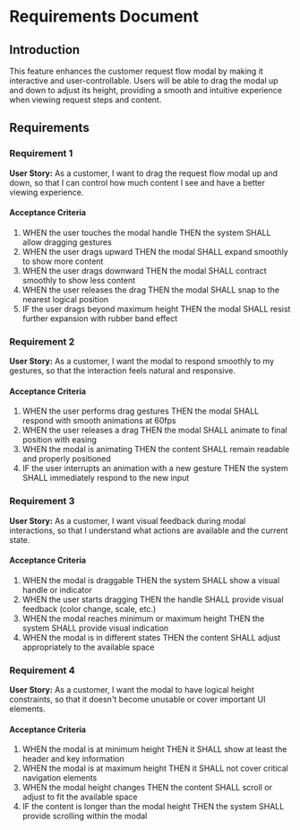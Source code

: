 # Requirements Document

## Introduction

This feature enhances the customer request flow modal by making it interactive and user-controllable. Users will be able to drag the modal up and down to adjust its height, providing a smooth and intuitive experience when viewing request steps and content.

## Requirements

### Requirement 1

**User Story:** As a customer, I want to drag the request flow modal up and down, so that I can control how much content I see and have a better viewing experience.

#### Acceptance Criteria

1. WHEN the user touches the modal handle THEN the system SHALL allow dragging gestures
2. WHEN the user drags upward THEN the modal SHALL expand smoothly to show more content
3. WHEN the user drags downward THEN the modal SHALL contract smoothly to show less content
4. WHEN the user releases the drag THEN the modal SHALL snap to the nearest logical position
5. IF the user drags beyond maximum height THEN the modal SHALL resist further expansion with rubber band effect

### Requirement 2

**User Story:** As a customer, I want the modal to respond smoothly to my gestures, so that the interaction feels natural and responsive.

#### Acceptance Criteria

1. WHEN the user performs drag gestures THEN the modal SHALL respond with smooth animations at 60fps
2. WHEN the user releases a drag THEN the modal SHALL animate to final position with easing
3. WHEN the modal is animating THEN the content SHALL remain readable and properly positioned
4. IF the user interrupts an animation with a new gesture THEN the system SHALL immediately respond to the new input

### Requirement 3

**User Story:** As a customer, I want visual feedback during modal interactions, so that I understand what actions are available and the current state.

#### Acceptance Criteria

1. WHEN the modal is draggable THEN the system SHALL show a visual handle or indicator
2. WHEN the user starts dragging THEN the handle SHALL provide visual feedback (color change, scale, etc.)
3. WHEN the modal reaches minimum or maximum height THEN the system SHALL provide visual indication
4. WHEN the modal is in different states THEN the content SHALL adjust appropriately to the available space

### Requirement 4

**User Story:** As a customer, I want the modal to have logical height constraints, so that it doesn't become unusable or cover important UI elements.

#### Acceptance Criteria

1. WHEN the modal is at minimum height THEN it SHALL show at least the header and key information
2. WHEN the modal is at maximum height THEN it SHALL not cover critical navigation elements
3. WHEN the modal height changes THEN the content SHALL scroll or adjust to fit the available space
4. IF the content is longer than the modal height THEN the system SHALL provide scrolling within the modal